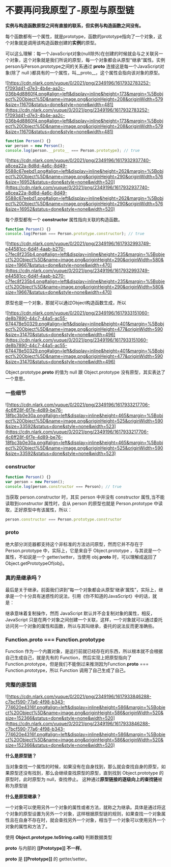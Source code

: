 # 不要再问我原型了-原型与原型链

**实例与构造函数原型之间有直接的联系，但实例与构造函数之间没有。**

每个函数都有一个属性，就是prototype，函数的prototype指向了一个对象，这个对象就是调用该构造函数创建的**实例**的原型。

可以这么理解：每一个JavaScript对象(null除外)在创建的时候就会与之关联另一个对象，这个对象就是我们所说的原型，每一个对象都会从原型“继承”属性。实例person与Person.prototype之间的关系通过 **proto** 连接这是每一个JavaScript对象(除了 null )都具有的一个属性，叫__proto__，这个属性会指向该对象的原型。

![https://cdn.nlark.com/yuque/0/2021/png/2349196/1617932783252-f7093d41-d7e3-4b4e-aa2c-036b4d8860f4.png#align=left&display=inline&height=173&margin=%5Bobject%20Object%5D&name=image.png&originHeight=208&originWidth=579&size=11670&status=done&style=none&width=481](https://cdn.nlark.com/yuque/0/2021/png/2349196/1617932783252-f7093d41-d7e3-4b4e-aa2c-036b4d8860f4.png#align=left&display=inline&height=173&margin=%5Bobject%20Object%5D&name=image.png&originHeight=208&originWidth=579&size=11670&status=done&style=none&width=481)

```jsx
function Person() {}
var person = new Person();
console.log(person.__proto__ === Person.prototype); // true
```

![https://cdn.nlark.com/yuque/0/2021/png/2349196/1617932937740-a8cea22a-8d8d-4a6c-8d49-5588c67eebd1.png#align=left&display=inline&height=262&margin=%5Bobject%20Object%5D&name=image.png&originHeight=290&originWidth=576&size=16952&status=done&style=none&width=520](https://cdn.nlark.com/yuque/0/2021/png/2349196/1617932937740-a8cea22a-8d8d-4a6c-8d49-5588c67eebd1.png#align=left&display=inline&height=262&margin=%5Bobject%20Object%5D&name=image.png&originHeight=290&originWidth=576&size=16952&status=done&style=none&width=520)

每个原型都有一个 **constructor** 属性指向关联的构造函数。

```jsx
function Person() {}
console.log(Person === Person.prototype.constructor); // true
```

![https://cdn.nlark.com/yuque/0/2021/png/2349196/1617932993749-e44581cc-6d4f-4aab-b270-c7fec8f235b4.png#align=left&display=inline&height=235&margin=%5Bobject%20Object%5D&name=image.png&originHeight=290&originWidth=580&size=19667&status=done&style=none&width=470](https://cdn.nlark.com/yuque/0/2021/png/2349196/1617932993749-e44581cc-6d4f-4aab-b270-c7fec8f235b4.png#align=left&display=inline&height=235&margin=%5Bobject%20Object%5D&name=image.png&originHeight=290&originWidth=580&size=19667&status=done&style=none&width=470)

原型也是一个对象，那就可以通过Object构造函数生成，所以

![https://cdn.nlark.com/yuque/0/2021/png/2349196/1617933151060-de8b7890-44c7-44a5-ac55-674478e50329.png#align=left&display=inline&height=401&margin=%5Bobject%20Object%5D&name=image.png&originHeight=477&originWidth=590&size=31470&status=done&style=none&width=496](https://cdn.nlark.com/yuque/0/2021/png/2349196/1617933151060-de8b7890-44c7-44a5-ac55-674478e50329.png#align=left&display=inline&height=401&margin=%5Bobject%20Object%5D&name=image.png&originHeight=477&originWidth=590&size=31470&status=done&style=none&width=496)

Object.prototype.__proto__ 的值为 null 跟 Object.prototype 没有原型，其实表达了一个意思。

### 一些细节

![https://cdn.nlark.com/yuque/0/2021/png/2349196/1617933217706-4c6ff28f-6f7e-4d89-be76-18fbc3b0e30a.png#align=left&display=inline&height=465&margin=%5Bobject%20Object%5D&name=image.png&originHeight=525&originWidth=590&size=33592&status=done&style=none&width=523](https://cdn.nlark.com/yuque/0/2021/png/2349196/1617933217706-4c6ff28f-6f7e-4d89-be76-18fbc3b0e30a.png#align=left&display=inline&height=465&margin=%5Bobject%20Object%5D&name=image.png&originHeight=525&originWidth=590&size=33592&status=done&style=none&width=523)

### constructor

```jsx
function Person() {}
var person = new Person();
console.log(person.constructor === Person); // true
```

当获取 person.constructor 时，其实 person 中并没有 constructor 属性,当不能读取到constructor 属性时，会从 person 的原型也就是 Person.prototype 中读取，正好原型中有该属性，所以：

```jsx
person.constructor === Person.prototype.constructor
```

### **proto**

绝大部分浏览器都支持这个非标准的方法访问原型，然而它并不存在于 Person.prototype 中，实际上，它是来自于 Object.prototype ，与其说是一个属性，不如说是一个 getter/setter，当使用 obj.__proto__ 时，可以理解成返回了 Object.getPrototypeOf(obj)。

### 真的是继承吗？

最后是关于继承，前面我们讲到“每一个对象都会从原型‘继承’属性”，实际上，继承是一个十分具有迷惑性的说法，引用《你不知道的JavaScript》中的话，就是：

继承意味着复制操作，然而 JavaScript 默认并不会复制对象的属性，相反，JavaScript 只是在两个对象之间创建一个关联，这样，一个对象就可以通过委托访问另一个对象的属性和函数，所以与其叫继承，委托的说法反而更准确些。

### Function.__proto__ === Function.prototype

Function 作为一个内置对象，是运行前就已经存在的东西，所以根本就不会根据自己生成自己，就是先有的 Function，然后实现上把原型指向了 Function.prototype，但是我们不能倒过来推测因为Function.__proto__ === Function.prototype，所以 Function 调用了自己生成了自己。

### 完整的原型链

![https://cdn.nlark.com/yuque/0/2021/png/2349196/1617933846288-c7bcf590-77a6-4f98-b343-774620e4316f.png#align=left&display=inline&height=586&margin=%5Bobject%20Object%5D&name=image.png&originHeight=586&originWidth=520&size=152366&status=done&style=none&width=520](https://cdn.nlark.com/yuque/0/2021/png/2349196/1617933846288-c7bcf590-77a6-4f98-b343-774620e4316f.png#align=left&display=inline&height=586&margin=%5Bobject%20Object%5D&name=image.png&originHeight=586&originWidth=520&size=152366&status=done&style=none&width=520)

**什么是原型链？**

当对象查找一个属性的时候，如果没有在自身找到，那么就会查找自身的原型，如果原型还没有找到，那么会继续查找原型的原型，直到找到 Object.prototype 的原型时，此时原型为 null，查找停止。 这种通过**原型链接的逐级向上的查找链**被称为原型链

**什么是原型继承？**

一个对象可以使用另外一个对象的属性或者方法，就称之为继承。具体是通过将这个对象的原型设置为另外一个对象，这样根据原型链的规则，如果查找一个对象属性且在自身不存在时，就会查找另外一个对象，相当于一个对象可以使用另外一个对象的属性和方法了。

使用 **Object.prototype.toString.call()** 判断数据类型

**__proto__** 与内部的 **[[Prototype]]  不一样**。

**__proto__** 是 **[[Prototype]]** 的 getter/setter。